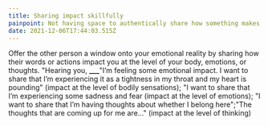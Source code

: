 ```yaml
---
title: Sharing impact skillfully
painpoint: Not having space to authentically share how something makes you feel
date: 2021-12-06T17:44:03.515Z
---
```

Offer the other person a window onto your emotional reality by sharing how their words or actions impact you at the level of your body, emotions, or thoughts. "Hearing you, **___**"I’m feeling some emotional impact. I want to share that I’m experiencing it as a tightness in my throat and my heart is pounding" (impact at the level of bodily sensations); "I want to share that I’m experiencing some sadness and fear (impact at the level of emotions); "I want to share that I’m having thoughts about whether I belong here";"The thoughts that are coming up for me are…" (impact at the level of thinking)